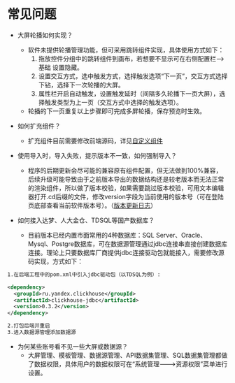 # 常见问题

* 大屏轮播如何实现？
  * 软件未提供轮播管理功能，但可采用跳转组件实现，具体使用方式如下：
    1. 拖放控件分组中的跳转组件到画布，若想要不显示可在右侧配置栏-->基础 设置隐藏。
    2. 设置交互方式，选中触发方式，选择触发选项“下一页”，交互方式选择下钻，选择下一次轮播的大屏。
    3. 属性栏开启自动触发，设置触发延时（间隔多久轮播下一页大屏），选择触发类型为上一页（交互方式中选择的触发选项）。
  * 轮播的下一页重复以上步骤即可完成多屏轮播，保存预览时生效。


* 如何扩充组件？
  * 扩充组件目前需要修改前端源码，详见[自定义组件](./../custom/)


* 使用导入时，导入失败，提示版本不一致，如何强制导入？
  * 程序的后期更新会尽可能的兼容原有组件配置，但无法做到100%兼容，后续升级可能导致由于之前版本导出的数据结构还是较老版本而无法正常的渲染组件，所以做了版本校验，如果需要跳过版本校验，可用文本编辑器打开.cd后缀的文件，修改version字段为当前使用的版本号（可在登陆页底部查看当前软件版本号）。（[版本更新日志](./../logs/)）



* 如何接入达梦、人大金仓、TDSQL等国产数据库？
  * 目前版本已经内置市面常用的4种数据库：SQL Server、Oracle、Mysql、Postgre数据库，可在数据源管理通过jdbc连接串直接创建数据库连接。理论上只要数据库厂商提供jdbc连接驱动包就能接入，需要修改源码实现，方式如下：
```xml
1.在后端工程中的pom.xml中引入jdbc驱动包（以TDSQL为例）:

<dependency>
  <groupId>ru.yandex.clickhouse</groupId>
  <artifactId>clickhouse-jdbc</artifactId>
  <version>0.3.2</version>
</dependency>

2.打包后端并重启
3.进入数据源管理添加数据源
```



* 为何某些账号看不见一些大屏或数据源？
  * 大屏管理、模板管理、数据源管理、API数据集管理、SQL数据集管理都做了数据权限，具体用户的数据权限可在“系统管理--->资源权限”菜单进行设置。